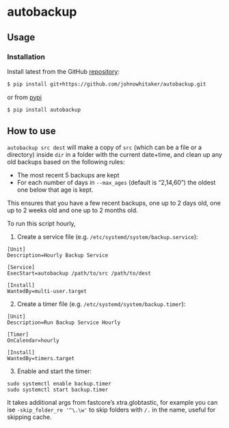 # autobackup


<!-- WARNING: THIS FILE WAS AUTOGENERATED! DO NOT EDIT! -->

## Usage

### Installation

Install latest from the GitHub
[repository](https://github.com/johnowhitaker/autobackup):

``` sh
$ pip install git+https://github.com/johnowhitaker/autobackup.git
```

or from [pypi](https://pypi.org/project/autobackup/)

``` sh
$ pip install autobackup
```

## How to use

`autobackup src dest` will make a copy of `src` (which can be a file or
a directory) inside `dir` in a folder with the current date+time, and
clean up any old backups based on the following rules:

- The most recent 5 backups are kept
- For each number of days in `--max_ages` (default is “2,14,60”) the
  oldest one below that age is kept.

This ensures that you have a few recent backups, one up to 2 days old,
one up to 2 weeks old and one up to 2 months old.

To run this script hourly,

1.  Create a service file (e.g. `/etc/systemd/system/backup.service`):

<!-- -->

    [Unit]
    Description=Hourly Backup Service

    [Service]
    ExecStart=autobackup /path/to/src /path/to/dest

    [Install]
    WantedBy=multi-user.target

2.  Create a timer file (e.g. `/etc/systemd/system/backup.timer`):

<!-- -->

    [Unit]
    Description=Run Backup Service Hourly

    [Timer]
    OnCalendar=hourly

    [Install]
    WantedBy=timers.target

3.  Enable and start the timer:

<!-- -->

    sudo systemctl enable backup.timer
    sudo systemctl start backup.timer

It takes additional args from fastcore’s xtra.globtastic, for example
you can ise `-skip_folder_re '^\.\w'` to skip folders with `/.` in the
name, useful for skipping cache.
